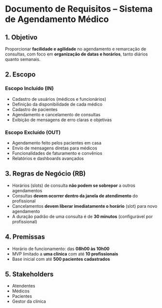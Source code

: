 # Documento de Requisitos – Sistema de Agendamento Médico

## 1. Objetivo

Proporcionar **facilidade e agilidade** no agendamento e remarcação de consultas, com foco em **organização de datas e horários**, tanto diários quanto semanais.

## 2. Escopo

### Escopo **Incluído (IN)**

- Cadastro de usuários (médicos e funcionários)  
- Definição da disponibilidade de cada médico  
- Cadastro de pacientes  
- Agendamento e cancelamento de consultas  
- Exibição de mensagens de erro claras e objetivas  

### Escopo **Excluído (OUT)**

- Agendamento feito pelos pacientes em casa  
- Envio de mensagens diretas para médicos  
- Funcionalidades de faturamento e convênios  
- Relatórios e dashboards avançados  

## 3. Regras de Negócio (RB)

- Horários (slots) de consulta **não podem se sobrepor** a outros agendamentos  
- Consultas **devem ocorrer dentro da janela de atendimento** do profissional  
- Cancelamentos **devem liberar imediatamente o horário** (slot) para novo agendamento  
- A duração padrão de uma consulta é de **30 minutos** (configurável por profissional)  

## 4. Premissas

- Horário de funcionamento: das **08h00 às 10h00**  
- MVP limitado a **uma clínica** com até **10 profissionais**  
- Base inicial com até **500 pacientes cadastrados**  

## 5. Stakeholders

- Atendentes  
- Médicos  
- Pacientes  
- Gestor da clínica  
